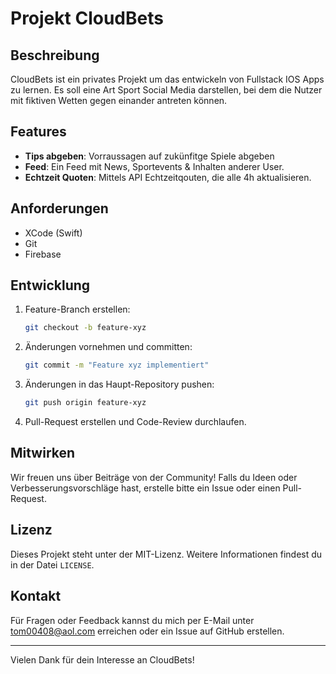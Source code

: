 # Projekt CloudBets

## Beschreibung
CloudBets ist ein privates Projekt um das entwickeln von Fullstack IOS Apps zu lernen. Es soll eine Art Sport Social Media darstellen, bei dem die Nutzer mit fiktiven Wetten gegen einander antreten können.

## Features
- **Tips abgeben**: Vorraussagen auf zukünfitge Spiele abgeben
- **Feed**: Ein Feed mit News, Sportevents & Inhalten anderer User.
- **Echtzeit Quoten**: Mittels API Echtzeitqouten, die alle 4h aktualisieren.


## Anforderungen
- XCode (Swift)
- Git
- Firebase

## Entwicklung
1. Feature-Branch erstellen:
   ```sh
   git checkout -b feature-xyz
   ```
2. Änderungen vornehmen und committen:
   ```sh
   git commit -m "Feature xyz implementiert"
   ```
3. Änderungen in das Haupt-Repository pushen:
   ```sh
   git push origin feature-xyz
   ```
4. Pull-Request erstellen und Code-Review durchlaufen.

## Mitwirken
Wir freuen uns über Beiträge von der Community! Falls du Ideen oder Verbesserungsvorschläge hast, erstelle bitte ein Issue oder einen Pull-Request.

## Lizenz
Dieses Projekt steht unter der MIT-Lizenz. Weitere Informationen findest du in der Datei `LICENSE`.

## Kontakt
Für Fragen oder Feedback kannst du mich per E-Mail unter tom00408@aol.com erreichen oder ein Issue auf GitHub erstellen.

---
Vielen Dank für dein Interesse an CloudBets!

